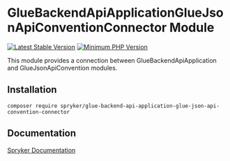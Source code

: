 # GlueBackendApiApplicationGlueJsonApiConventionConnector Module
[![Latest Stable Version](https://poser.pugx.org/spryker/glue-backend-api-application-glue-json-api-convention-connector/v/stable.svg)](https://packagist.org/packages/spryker/glue-backend-api-application-glue-json-api-convention-connector)
[![Minimum PHP Version](https://img.shields.io/badge/php-%3E%3D%208.3-8892BF.svg)](https://php.net/)

This module provides a connection between GlueBackendApiApplication and GlueJsonApiConvention modules.

## Installation

```
composer require spryker/glue-backend-api-application-glue-json-api-convention-connector
```

## Documentation

[Spryker Documentation](https://docs.spryker.com)
